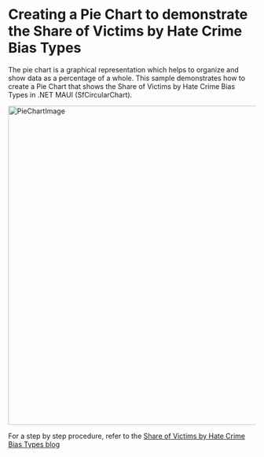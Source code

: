 # Creating a Pie Chart to demonstrate the Share of Victims by Hate Crime Bias Types
The pie chart is a graphical representation which helps to organize and show data as a percentage of a whole. This sample demonstrates how to create a Pie Chart that shows the Share of Victims by Hate Crime Bias Types in .NET MAUI (SfCircularChart).

<img width="649" alt="PieChartImage" src="https://user-images.githubusercontent.com/105496706/233118589-7d146eca-77ac-4b5b-86b0-8d1cebf07f56.png">

For a step by step procedure, refer to the [Share of Victims by Hate Crime Bias Types blog]()
